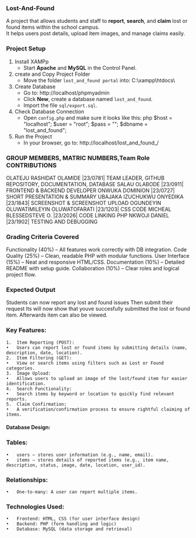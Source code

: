 ### Lost-And-Found
A project that allows students and staff to **report**, **search**, and **claim** lost or found items within the school campus.  
It helps users post details, upload item images, and manage claims easily.

 ### Project Setup
1. Install XAMPp
   - Start **Apache** and **MySQL** in the Control Panel.
2. create and Copy Project Folder
   - Move the folder `lost_and_found portal` into:
     C:\xampp\htdocs\
3. Create Database
   - Go to: http://localhost/phpmyadmin  
   - Click **New**, create a database named `lost_and_found`.  
   - Import the file `sql/export.sql`.
4. Check Database Connection
   - Open `config.php` and make sure it looks like this: php
     $host = "localhost";
     $user = "root";
     $pass = "";
     $dbname = "lost_and_found";
5. Run the Project
   - In your browser, go to:
     http://localhost/lost_and_found_/

### GROUP MEMBERS, MATRIC NUMBERS,Team Role CONTRIBUTIONS
OLATEJU RASHIDAT OLAMIDE |23/0781| TEAM LEADER, GITHUB REPOSITORY, DOCUMENTATION, DATABASE
SALAU OLABODE |23/0911| FRONTEND & BACKEND DEVELOPER
ONWUKA DOMINION |23/0727| SHORT PRESENTATION & SUMMARY
UBAJAKA IZUCHUKWU ONYEDIKA |23/1843| SCREENSHOT & SCREENSHOT UPLOAD
OGUNDEYIN OLUWATIMILEYIN OLUWATOFARATI |23/1203| CSS CODE
MICHEAL BLESSEDSTEVE O. |23/2026| CODE LINKING PHP
NKWOJI DANIEL |23/1902| TESTING AND DEBUGGING

### Grading Criteria Covered
Functionality (40%) – All features work correctly with DB integration.
Code Quality (25%) – Clean, readable PHP with modular functions.
User Interface (15%) – Neat and responsive HTML/CSS.
Documentation (10%) – Detailed README with setup guide.
Collaboration (10%) – Clear roles and logical project flow.

### Expected Output
Students can now report any lost and found issues
Then submit their request
Its will now show that youve succesfully submitted the lost or found item. 
Afterwards item can also be viewed.

### Key Features:
	1.	Item Reporting (POST):
	•	Users can report lost or found items by submitting details (name, description, date, location).
	2.	Item Filtering (GET):
	•	View or search items using filters such as Lost or Found categories.
	3.	Image Upload:
	•	Allows users to upload an image of the lost/found item for easier identification.
	4.	Search Functionality:
	•	Search items by keyword or location to quickly find relevant reports.
	5.	Claim Confirmation:
	•	A verification/confirmation process to ensure rightful claiming of items.
 
#### Database Design:
### Tables:
	•	users – stores user information (e.g., name, email).
	•	items – stores details of reported items (e.g., item name, description, status, image, date, location, user_id).

### Relationships:
	•	One-to-many: A user can report multiple items.

### Technologies Used:
	•	Frontend: HTML, CSS (for user interface design)
	•	Backend: PHP (form handling and logic)
	•	Database: MySQL (data storage and retrieval)
